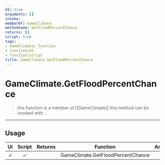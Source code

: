 ```yaml
---
UI: true
arguments: []
invoke: .
memberOf: GameClimate
methodname: GetFloodPercentChance
returns: []
script: true
tags:
- GameClimate/_function
- function/UI
- function/script
title: GameClimate.GetFloodPercentChance
---
```

# GameClimate.GetFloodPercentChance
> this function is a member of [[GameClimate]]
> this method can be invoked with `.`
-----
## Usage
|  UI | Script | Returns | Function | Arguments |
|:---:|:------:|-------:|:--------:|:---------|
|✓|✓||GameClimate.GetFloodPercentChance||
